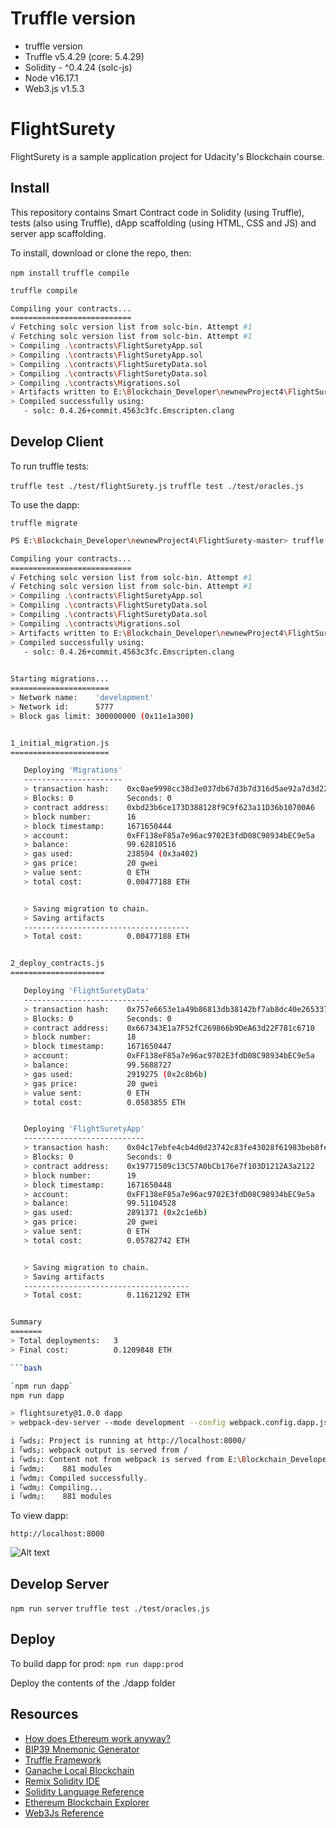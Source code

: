 # Truffle version

* truffle version
* Truffle v5.4.29 (core: 5.4.29)
* Solidity - ^0.4.24 (solc-js)
* Node v16.17.1
* Web3.js v1.5.3

# FlightSurety

FlightSurety is a sample application project for Udacity's Blockchain course.

## Install

This repository contains Smart Contract code in Solidity (using Truffle), tests (also using Truffle), dApp scaffolding (using HTML, CSS and JS) and server app scaffolding.

To install, download or clone the repo, then:

`npm install`
`truffle compile`
```bash
truffle compile

Compiling your contracts...
===========================
√ Fetching solc version list from solc-bin. Attempt #1
√ Fetching solc version list from solc-bin. Attempt #1
> Compiling .\contracts\FlightSuretyApp.sol
> Compiling .\contracts\FlightSuretyApp.sol
> Compiling .\contracts\FlightSuretyData.sol
> Compiling .\contracts\FlightSuretyData.sol
> Compiling .\contracts\Migrations.sol
> Artifacts written to E:\Blockchain_Developer\newnewProject4\FlightSurety-master\build\contracts
> Compiled successfully using:
   - solc: 0.4.26+commit.4563c3fc.Emscripten.clang
```
## Develop Client

To run truffle tests:

`truffle test ./test/flightSurety.js`
`truffle test ./test/oracles.js`

To use the dapp:

`truffle migrate`
```bash
PS E:\Blockchain_Developer\newnewProject4\FlightSurety-master> truffle migrate

Compiling your contracts...
===========================
√ Fetching solc version list from solc-bin. Attempt #1
√ Fetching solc version list from solc-bin. Attempt #1
> Compiling .\contracts\FlightSuretyApp.sol
> Compiling .\contracts\FlightSuretyData.sol
> Compiling .\contracts\FlightSuretyData.sol
> Compiling .\contracts\Migrations.sol
> Artifacts written to E:\Blockchain_Developer\newnewProject4\FlightSurety-master\build\contracts
> Compiled successfully using:
   - solc: 0.4.26+commit.4563c3fc.Emscripten.clang

 
Starting migrations...
======================
> Network name:    'development'
> Network id:      5777
> Block gas limit: 300000000 (0x11e1a300)


1_initial_migration.js
======================

   Deploying 'Migrations'
   ----------------------
   > transaction hash:    0xc0ae9998cc38d3e037db67d3b7d316d5ae92a7d3d221d275c80f0f68b5087a38
   > Blocks: 0            Seconds: 0
   > contract address:    0xbd23b6ce173D388128f9C9f623a11D36b10700A6
   > block number:        16
   > block timestamp:     1671650444
   > account:             0xFF138eF85a7e96ac9702E3fdD08C98934bEC9e5a
   > balance:             99.62810516
   > gas used:            238594 (0x3a402)
   > gas price:           20 gwei
   > value sent:          0 ETH
   > total cost:          0.00477188 ETH


   > Saving migration to chain.
   > Saving artifacts
   -------------------------------------
   > Total cost:          0.00477188 ETH


2_deploy_contracts.js
=====================

   Deploying 'FlightSuretyData'
   ----------------------------
   > transaction hash:    0x757e6653e1a49b86813db38142bf7ab8dc40e265337a098f9410dc945783c89a
   > Blocks: 0            Seconds: 0
   > contract address:    0x667343E1a7F52fC269866b9DeA63d22F781c6710
   > block number:        18
   > block timestamp:     1671650447
   > account:             0xFF138eF85a7e96ac9702E3fdD08C98934bEC9e5a
   > balance:             99.5688727
   > gas used:            2919275 (0x2c8b6b)
   > gas price:           20 gwei
   > value sent:          0 ETH
   > total cost:          0.0583855 ETH


   Deploying 'FlightSuretyApp'
   ---------------------------
   > transaction hash:    0x04c17ebfe4cb4d0d23742c83fe43028f61983beb8fe051e7fc4814dbd206bbbb
   > Blocks: 0            Seconds: 0
   > contract address:    0x19771509c13C57A0bCb176e7f103D1212A3a2122
   > block number:        19
   > block timestamp:     1671650448
   > account:             0xFF138eF85a7e96ac9702E3fdD08C98934bEC9e5a
   > balance:             99.51104528
   > gas used:            2891371 (0x2c1e6b)
   > gas price:           20 gwei
   > value sent:          0 ETH
   > total cost:          0.05782742 ETH


   > Saving migration to chain.
   > Saving artifacts
   -------------------------------------
   > Total cost:          0.11621292 ETH


Summary
=======
> Total deployments:   3
> Final cost:          0.1209848 ETH

```bash

`npm run dapp`
npm run dapp

> flightsurety@1.0.0 dapp
> webpack-dev-server --mode development --config webpack.config.dapp.js

i ｢wds｣: Project is running at http://localhost:8000/
i ｢wds｣: webpack output is served from /
i ｢wds｣: Content not from webpack is served from E:\Blockchain_Developer\newnewProject4\FlightSurety-master\dapp
i ｢wdm｣:    881 modules
i ｢wdm｣: Compiled successfully.
i ｢wdm｣: Compiling...
i ｢wdm｣:    881 modules
```

To view dapp:

`http://localhost:8000`

![Alt text](images/flight-information.png)

## Develop Server

`npm run server`
`truffle test ./test/oracles.js`

## Deploy

To build dapp for prod:
`npm run dapp:prod`

Deploy the contents of the ./dapp folder


## Resources

* [How does Ethereum work anyway?](https://medium.com/@preethikasireddy/how-does-ethereum-work-anyway-22d1df506369)
* [BIP39 Mnemonic Generator](https://iancoleman.io/bip39/)
* [Truffle Framework](http://truffleframework.com/)
* [Ganache Local Blockchain](http://truffleframework.com/ganache/)
* [Remix Solidity IDE](https://remix.ethereum.org/)
* [Solidity Language Reference](http://solidity.readthedocs.io/en/v0.4.24/)
* [Ethereum Blockchain Explorer](https://etherscan.io/)
* [Web3Js Reference](https://github.com/ethereum/wiki/wiki/JavaScript-API)

